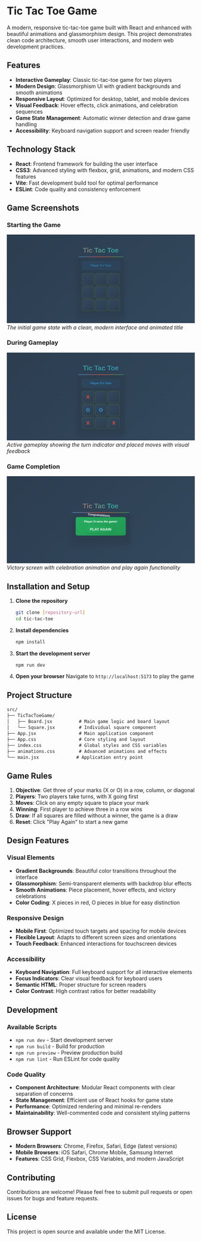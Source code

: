 # Tic Tac Toe Game

A modern, responsive tic-tac-toe game built with React and enhanced with beautiful animations and glassmorphism design. This project demonstrates clean code architecture, smooth user interactions, and modern web development practices.

## Features

- **Interactive Gameplay**: Classic tic-tac-toe game for two players
- **Modern Design**: Glassmorphism UI with gradient backgrounds and smooth animations
- **Responsive Layout**: Optimized for desktop, tablet, and mobile devices
- **Visual Feedback**: Hover effects, click animations, and celebration sequences
- **Game State Management**: Automatic winner detection and draw game handling
- **Accessibility**: Keyboard navigation support and screen reader friendly

## Technology Stack

- **React**: Frontend framework for building the user interface
- **CSS3**: Advanced styling with flexbox, grid, animations, and modern CSS features
- **Vite**: Fast development build tool for optimal performance
- **ESLint**: Code quality and consistency enforcement

## Game Screenshots

### Starting the Game

![Game Start](./assets/start.png)
_The initial game state with a clean, modern interface and animated title_

### During Gameplay

![Mid Game](./assets/mid.png)
_Active gameplay showing the turn indicator and placed moves with visual feedback_

### Game Completion

![Game End](./assets/end.png)
_Victory screen with celebration animation and play again functionality_

## Installation and Setup

1. **Clone the repository**

   ```bash
   git clone [repository-url]
   cd tic-tac-toe
   ```

2. **Install dependencies**

   ```bash
   npm install
   ```

3. **Start the development server**

   ```bash
   npm run dev
   ```

4. **Open your browser**
   Navigate to `http://localhost:5173` to play the game

## Project Structure

```
src/
├── TicTacToeGame/
│   ├── Board.jsx          # Main game logic and board layout
│   └── Square.jsx         # Individual square component
├── App.jsx                # Main application component
├── App.css                # Core styling and layout
├── index.css              # Global styles and CSS variables
├── animations.css         # Advanced animations and effects
└── main.jsx              # Application entry point
```

## Game Rules

1. **Objective**: Get three of your marks (X or O) in a row, column, or diagonal
2. **Players**: Two players take turns, with X going first
3. **Moves**: Click on any empty square to place your mark
4. **Winning**: First player to achieve three in a row wins
5. **Draw**: If all squares are filled without a winner, the game is a draw
6. **Reset**: Click "Play Again" to start a new game

## Design Features

### Visual Elements

- **Gradient Backgrounds**: Beautiful color transitions throughout the interface
- **Glassmorphism**: Semi-transparent elements with backdrop blur effects
- **Smooth Animations**: Piece placement, hover effects, and victory celebrations
- **Color Coding**: X pieces in red, O pieces in blue for easy distinction

### Responsive Design

- **Mobile First**: Optimized touch targets and spacing for mobile devices
- **Flexible Layout**: Adapts to different screen sizes and orientations
- **Touch Feedback**: Enhanced interactions for touchscreen devices

### Accessibility

- **Keyboard Navigation**: Full keyboard support for all interactive elements
- **Focus Indicators**: Clear visual feedback for keyboard users
- **Semantic HTML**: Proper structure for screen readers
- **Color Contrast**: High contrast ratios for better readability

## Development

### Available Scripts

- `npm run dev` - Start development server
- `npm run build` - Build for production
- `npm run preview` - Preview production build
- `npm run lint` - Run ESLint for code quality

### Code Quality

- **Component Architecture**: Modular React components with clear separation of concerns
- **State Management**: Efficient use of React hooks for game state
- **Performance**: Optimized rendering and minimal re-renders
- **Maintainability**: Well-commented code and consistent styling patterns

## Browser Support

- **Modern Browsers**: Chrome, Firefox, Safari, Edge (latest versions)
- **Mobile Browsers**: iOS Safari, Chrome Mobile, Samsung Internet
- **Features**: CSS Grid, Flexbox, CSS Variables, and modern JavaScript

## Contributing

Contributions are welcome! Please feel free to submit pull requests or open issues for bugs and feature requests.

## License

This project is open source and available under the MIT License.
